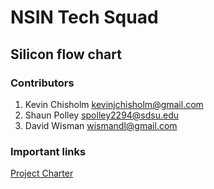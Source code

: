 # NSIN Tech Squad
## Silicon flow chart

### Contributors
1. Kevin Chisholm <kevinjchisholm@gmail.com>
2. Shaun Polley <spolley2294@sdsu.edu>
3. David Wisman wismandl@gmail.com
### Important links
[Project Charter](https://docs.google.com/document/d/1rdip4S5lS00AhkXy9fjQJp3OXXjqvYW_qPnZqxMsJI4/edit?usp=sharing)


